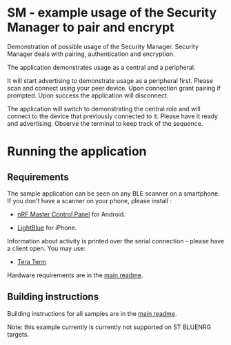 # SM - example usage of the Security Manager to pair and encrypt

Demonstration of possible usage of the Security Manager. Security Manager deals with pairing, authentication and encryption.

The application demonstrates usage as a central and a peripheral.

It will start advertising to demonstrate usage as a peripheral first. Please scan and connect using your peer device. Upon connection grant pairing if prompted. Upon success the application will disconnect.

The application will switch to demonstrating the central role and will connect to the device that previously connected to it. Please have it ready and advertising. Observe the terminal to keep track of the sequence. 

# Running the application

## Requirements

The sample application can be seen on any BLE scanner on a smartphone. If you don't have a scanner on your phone, please install :

- [nRF Master Control Panel](https://play.google.com/store/apps/details?id=no.nordicsemi.android.mcp) for Android.

- [LightBlue](https://itunes.apple.com/gb/app/lightblue-bluetooth-low-energy/id557428110?mt=8) for iPhone.

Information about activity is printed over the serial connection - please have a client open. You may use:

- [Tera Term](https://ttssh2.osdn.jp/index.html.en)

Hardware requirements are in the [main readme](https://github.com/ARMmbed/mbed-os-example-ble/blob/master/README.md).

## Building instructions

Building instructions for all samples are in the [main readme](https://github.com/ARMmbed/mbed-os-example-ble/blob/master/README.md).

Note: this example currently is currently not supported on ST BLUENRG targets.

